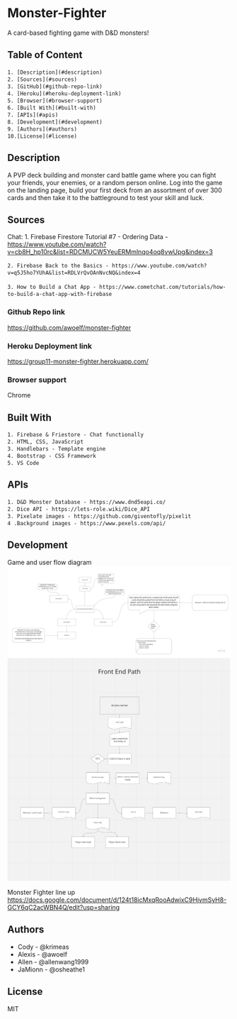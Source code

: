 # Monster-Fighter
A card-based fighting game with D&amp;D monsters!

## Table of Content
    1. [Description](#description)
    2. [Sources](#sources)
    3. [GitHub](#github-repo-link)
    4. [Heroku](#heroku-deployment-link)
    5. [Browser](#browser-support)
    6. [Built With](#built-with)
    7. [APIs](#apis)
    8. [Development](#development)
    9. [Authors](#authors)
    10.[License](#license)

## Description
A PVP deck building and monster card battle game where you can fight your friends, your enemies, or a random person online.  Log into the game on the landing page, build your first deck from an assortment of over 300 cards and then take it to the battleground to test your skill and luck.

## Sources
Chat:
    1. Firebase Firestore Tutorial #7 - Ordering Data - https://www.youtube.com/watch?v=cb8H_hp10rc&list=RDCMUCW5YeuERMmlnqo4oq8vwUpg&index=3

    2. Firebase Back to the Basics - https://www.youtube.com/watch?v=q5J5ho7YUhA&list=RDLVrQvOAnNvcNQ&index=4

    3. How to Build a Chat App - https://www.cometchat.com/tutorials/how-to-build-a-chat-app-with-firebase

### Github Repo link
https://github.com/awoelf/monster-fighter

### Heroku Deployment link
https://group11-monster-fighter.herokuapp.com/

### Browser support
Chrome

## Built With
    1. Firebase & Friestore - Chat functionally 
    2. HTML, CSS, JavaScript
    3. Handlebars - Template engine
    4. Bootstrap - CSS Framework
    5. VS Code

## APIs
    1. D&D Monster Database - https://www.dnd5eapi.co/
    2. Dice API - https://lets-role.wiki/Dice_API
    3. Pixelate images - https://github.com/giventofly/pixelit
    4 .Background images - https://www.pexels.com/api/


## Development 
Game and user flow diagram
![alt text](./Monster%20Fighter.jpg)
![alt text](./Screenshot%202022-11-10%20at%202.24.16%20PM.png)

Monster Fighter line up
https://docs.google.com/document/d/124t18icMxqRooAdwixC9HjvmSyH8-GCY6qC2acWBN4Q/edit?usp=sharing



## Authors
* Cody - @krimeas
* Alexis - @awoelf
* Allen - @allenwang1999
* JaMionn - @osheathe1


## License
MIT 
